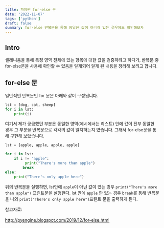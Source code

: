 ```yaml
---
title: 파이썬 for-else 문
date: '2022-11-07'
tags: ['python']
draft: false
summary: for-else 반복문을 통해 동일한 값이 여러개 있는 경우에도 확인해보자
---
```


## Intro 

셀레니움을 통해 특정 영역 전체에 있는 항목에 대한 값을 검증하려고 하다가, 반복문 중 for-else문을 사용해 확인할 수 있음을 알게되어 알게 된 내용을 정리해 보려고 합니다.

## for-else 문 

일반적인 반복문인 for 문은 아래와 같이 구성됩니다.

```python
lst = [dog, cat, sheep]
for i in lst:
    print(i)
```

여기서 제가 궁금했던 부분은 동일한 영역(예시에서는 리스트) 안에 값이 전부 동일한 경우 그 부분을 반복문으로 각각의 값이 일치하는지 였습니다. 그래서 for-else문을 통해 구현해 보았습니다.

```python
lst = [apple, apple, apple, apple]

for i in lst:
    if i != "apple":
         print("There's more than apple")
        break
else:
    print("There's only apple here")
```
위의 반복문을 실행하면,
lst안에 `apple`이 아닌 값이 있는 경우 `print("There's more than apple")` 프린트문을 실행한다. 
lst 안에 `apple` 만 있는 경우 `break`를 통해 반복문을 나와 `print("There's only apple here")`프린트 문을 출력하게 된다.

참고자료:<br></br> http://pyengine.blogspot.com/2019/12/for-else.html
